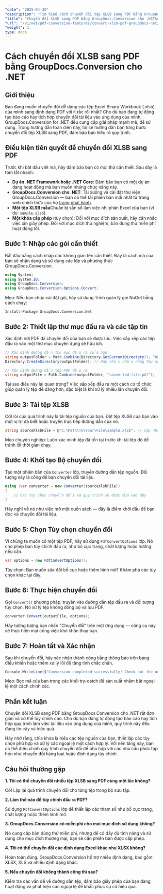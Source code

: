 ```yaml
---
"date": "2025-04-30"
"description": "Tìm hiểu cách chuyển đổi tệp XLSB sang PDF bằng GroupDocs.Conversion cho .NET với hướng dẫn từng bước này. Lý tưởng cho các chuyên gia cần chuyển đổi tệp liền mạch."
"title": "Chuyển đổi XLSB sang PDF bằng GroupDocs.Conversion cho .NET&#58; Hướng dẫn đầy đủ"
"url": "/vi/net/pdf-conversion-features/convert-xlsb-pdf-groupdocs-net/"
"weight": 1
type: docs
---
```

# Cách chuyển đổi XLSB sang PDF bằng GroupDocs.Conversion cho .NET

## Giới thiệu

Bạn đang muốn chuyển đổi dễ dàng các tệp Excel Binary Workbook (.xlsb) của mình sang định dạng PDF với ít rắc rối nhất? Cho dù bạn đang tự động tạo báo cáo hay tích hợp chuyển đổi tài liệu vào ứng dụng của mình, GroupDocs.Conversion for .NET đều cung cấp giải pháp mạnh mẽ, dễ sử dụng. Trong hướng dẫn toàn diện này, tôi sẽ hướng dẫn bạn từng bước chuyển đổi tệp XLSB sang PDF, đảm bảo bạn hiểu rõ quy trình.

## Điều kiện tiên quyết để chuyển đổi XLSB sang PDF

Trước khi bắt đầu viết mã, hãy đảm bảo bạn có mọi thứ cần thiết. Sau đây là tóm tắt nhanh:

- **Dự án .NET Framework hoặc .NET Core**: Đảm bảo bạn có một dự án đang hoạt động mà bạn muốn nhúng chức năng này.
- **GroupDocs.Conversion cho .NET**: Tải xuống và cài đặt thư viện GroupDocs.Conversion — bạn có thể tải phiên bản mới nhất từ trang web chính thức của họ [trang phát hành](https://releases.groupdocs.com/conversion/net/).
- **Một tệp XLSB mẫu**Chuẩn bị sẵn sổ làm việc nhị phân Excel của bạn (ví dụ: `sample.xlsb`).
- **Một khóa cấp phép** (tùy chọn): Đối với mục đích sản xuất, hãy cân nhắc việc xin giấy phép. Đối với mục đích thử nghiệm, bản dùng thử miễn phí hoạt động tốt.

## Bước 1: Nhập các gói cần thiết

Bắt đầu bằng cách nhập các không gian tên cần thiết. Đây là cách mã của bạn sẽ nhận dạng và sử dụng các lớp và phương thức GroupDocs.Conversion.

```csharp
using System;
using System.IO;
using GroupDocs.Conversion;
using GroupDocs.Conversion.Options.Convert;
```

Mẹo: Nếu bạn chưa cài đặt gói, hãy sử dụng Trình quản lý gói NuGet bằng cách chạy:

```
Install-Package GroupDocs.Conversion.Net
```

## Bước 2: Thiết lập thư mục đầu ra và các tập tin

Xác định nơi PDF đã chuyển đổi của bạn sẽ được lưu. Việc sắp xếp các tệp đầu ra vào một thư mục chuyên dụng sẽ hữu ích.

```csharp
// Xác định đường dẫn thư mục đầu ra của bạn
string outputFolder = Path.Combine(Directory.GetCurrentDirectory(), "Output");
Directory.CreateDirectory(outputFolder); // Hãy chắc chắn rằng thư mục tồn tại

// Xác định đường dẫn tệp PDF đầu ra
string outputFile = Path.Combine(outputFolder, "converted-file.pdf");
```

Tại sao điều này lại quan trọng? Việc sắp xếp đầu ra một cách có tổ chức giúp quản lý tệp dễ dàng hơn, đặc biệt là khi xử lý nhiều lần chuyển đổi.

## Bước 3: Tải tệp XLSB

Cốt lõi của quá trình này là tải tệp nguồn của bạn. Đặt tệp XLSB của bạn vào một vị trí đã biết hoặc truyền trực tiếp đường dẫn của nó.

```csharp
string sourceXlsbFile = @"C:\Path\To\Your\File\sample.xlsb"; // Cập nhật với đường dẫn tập tin của bạn
```

Mẹo chuyên nghiệp: Luôn xác minh tệp đã tồn tại trước khi tải tệp đó để tránh lỗi thời gian chạy.

## Bước 4: Khởi tạo Bộ chuyển đổi

Tạo một phiên bản của `Converter` lớp, truyền đường dẫn tệp nguồn. Đối tượng này là cổng để bạn chuyển đổi tài liệu.

```csharp
using (var converter = new Converter(sourceXlsbFile))
{
    // Các tùy chọn chuyển đổi và quy trình sẽ được đưa vào đây
}
```

Hãy nghĩ về nó như việc mở một cuốn sách — đây là điểm khởi đầu để bạn đọc và chuyển đổi tài liệu.

## Bước 5: Chọn Tùy chọn chuyển đổi

Vì chúng ta muốn có một tệp PDF, hãy sử dụng `PdfConvertOptions` lớp. Nó cho phép bạn tùy chỉnh đầu ra, như bố cục trang, chất lượng hoặc hướng nếu cần.

```csharp
var options = new PdfConvertOptions();
```

Tùy chọn: Bạn muốn sửa đổi bố cục hoặc thêm hình mờ? Khám phá các tùy chọn khác tại đây.

## Bước 6: Thực hiện chuyển đổi

Gọi `Convert()` phương pháp, truyền vào đường dẫn tệp đầu ra và đối tượng tùy chọn. Nó xử lý tệp không đồng bộ và lưu PDF.

```csharp
converter.Convert(outputFile, options);
```

Hãy tưởng tượng bạn nhấn "Chuyển đổi" trên một ứng dụng — công cụ này sẽ thực hiện mọi công việc khó khăn thay bạn.

## Bước 7: Hoàn tất và Xác nhận

Sau khi chuyển đổi, hãy xác nhận thành công bằng thông báo trên bảng điều khiển hoặc thêm xử lý lỗi để tăng tính chắc chắn.

```csharp
Console.WriteLine($"Conversion completed successfully! Check out the output at: {outputFolder}");
```

Mẹo: Bọc mã của bạn trong các khối try-catch để sản xuất nhằm bắt ngoại lệ một cách chính xác.

## Phần kết luận

Chuyển đổi XLSB sang PDF bằng GroupDocs.Conversion cho .NET rất đơn giản và có thể tùy chỉnh cao. Cho dù bạn đang tự động tạo báo cáo hay tích hợp quy trình làm việc tài liệu vào ứng dụng của mình, quy trình này đều đáng tin cậy và hiệu quả.

Hãy nhớ rằng, chìa khóa là hiểu các tệp nguồn của bạn, thiết lập các tùy chọn phù hợp và xử lý các ngoại lệ một cách hợp lý. Với nền tảng này, bạn có thể điều chỉnh quy trình chuyển đổi để phù hợp với các nhu cầu phức tạp hơn như chuyển đổi hàng loạt hoặc định dạng tùy chỉnh.

## Câu hỏi thường gặp

**1. Tôi có thể chuyển đổi nhiều tệp XLSB sang PDF cùng một lúc không?**  

Có! Lặp lại quá trình chuyển đổi cho từng tệp trong bộ sưu tập.

**2. Làm thế nào để tùy chỉnh đầu ra PDF?**  

Sử dụng `PdfConvertOptions` lớp để thiết lập các tham số như bố cục trang, chất lượng hoặc thêm hình mờ.

**3. GroupDocs.Conversion có miễn phí cho mọi mục đích sử dụng không?**  

Nó cung cấp bản dùng thử miễn phí, nhưng để có đầy đủ tính năng và sử dụng cho mục đích thương mại, bạn sẽ cần phiên bản được cấp phép.

**4. Tôi có thể chuyển đổi các định dạng Excel khác như XLSX không?**  

Hoàn toàn đúng. GroupDocs.Conversion hỗ trợ nhiều định dạng, bao gồm XLSX, XLS và nhiều định dạng khác.

**5. Nếu chuyển đổi không thành công thì sao?**  

Kiểm tra các vấn đề về đường dẫn tệp, đảm bảo giấy phép của bạn đang hoạt động và phát hiện các ngoại lệ để khắc phục sự cố hiệu quả.